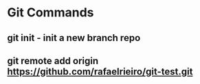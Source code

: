# Git Commands

## git init - init a new branch repo

## git remote add origin https://github.com/rafaelrieiro/git-test.git


